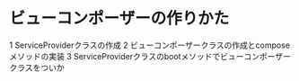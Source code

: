 # ビューコンポーザーの作りかた


1 ServiceProviderクラスの作成
2 ビューコンポーザークラスの作成とcomposeメソッドの実装
3 ServiceProviderクラスのbootメソッドでビューコンポーザークラスをついか